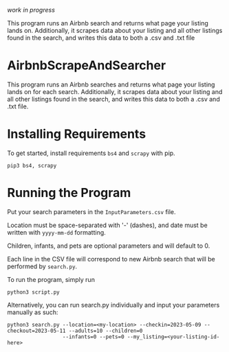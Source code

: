 *work in progress*



This program runs an Airbnb search and returns what page your listing lands on. Additionally, it scrapes data about your listing and all other listings found in the search, and writes this data to both a .csv and .txt file
# AirbnbScrapeAndSearcher


This program runs an Airbnb searches and returns what page your listing lands on for each search. Additionally, it scrapes data about your listing and all other listings found in the search, and writes this data to both a .csv and .txt file.

# Installing Requirements

To get started, install requirements `bs4` and `scrapy` with pip.

```console
pip3 bs4, scrapy
```

# Running the Program

Put your search parameters in the `InputParameters.csv` file. 

Location must be space-separated with '-' (dashes), and date must be written with `yyyy-mm-dd` formatting.

Children, infants, and pets are optional parameters and will default to 0.

Each line in the CSV file will correspond to new Airbnb search that will be performed by `search.py`.

To run the program, simply run

```console
python3 script.py
```


Alternatively, you can run search.py individually and input your parameters manually as such: 

```console
python3 search.py --location=<my-location> --checkin=2023-05-09 --checkout=2023-05-11 --adults=10 --children=0 
                  --infants=0 --pets=0 --my_listing=<your-listing-id-here>
```


